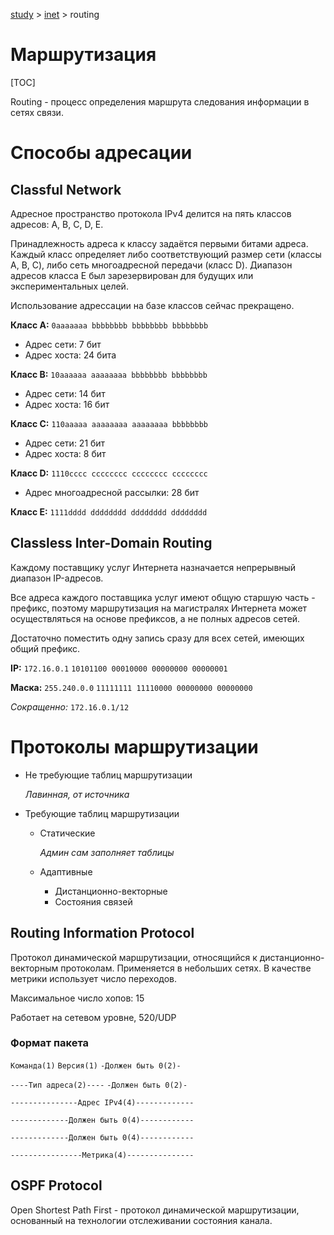 [study](../) > [inet](./) > routing

# Маршрутизация

[TOC]

Routing - процесс определения маршрута следования информации в сетях связи.

# Способы адресации

## Classful Network

Адресное пространство протокола IPv4 делится на пять классов адресов: А, B, C, D, E.

Принадлежность адреса к классу задаётся первыми битами адреса. Каждый класс определяет либо соответствующий размер сети (классы A, B, C), либо сеть многоадресной передачи (класс D). Диапазон адресов класса E был зарезервирован для будущих или экспериментальных целей.

Использование адрессации на базе классов сейчас прекращено.

**Класс A:** `0aaaaaaa bbbbbbbb bbbbbbbb bbbbbbbb`

- Адрес сети: 7 бит
- Адрес хоста: 24 бита

**Класс B:** `10aaaaaa aaaaaaaa bbbbbbbb bbbbbbbb`

- Адрес сети: 14 бит
- Адрес хоста: 16 бит

**Класс C:** `110aaaaa aaaaaaaa aaaaaaaa bbbbbbbb`

- Адрес сети: 21 бит
- Адрес хоста: 8 бит

**Класс D:** `1110сссс сссссссс сссссссс сссссссс`

- Адрес многоадресной рассылки: 28 бит

**Класс E:** `1111dddd dddddddd dddddddd dddddddd`

## Classless Inter-Domain Routing

Каждому поставщику услуг Интернета назначается непрерывный диапазон IP-адресов.

Все адреса каждого поставщика услуг имеют общую старшую часть - префикс, поэтому маршрутизация на магистралях Интернета может осуществляться на основе префиксов, а не полных адресов сетей.

Достаточно поместить одну запись сразу для всех сетей, имеющих общий префикс.

**IP:**		 `172.16.0.1`	 `10101100 00010000 00000000 00000001`

**Маска:**	 `255.240.0.0` `11111111 11110000 00000000 00000000`

*Сокращенно:* `172.16.0.1/12`

# Протоколы маршрутизации

- Не требующие таблиц маршрутизации

  *Лавинная, от источника*

- Требующие таблиц маршрутизации

  - Статические

    *Админ сам заполняет таблицы*

  - Адаптивные

    - Дистанционно-векторные
    - Состояния связей

## Routing Information Protocol

Протокол динамической маршрутизации, относящийся к дистанционно-векторным протоколам. Применяется в небольших сетях. В качестве метрики использует число переходов.

Максимальное число хопов: 15

Работает на сетевом уровне, 520/UDP

### Формат пакета

`Команда(1)` `Версия(1)` `-Должен быть 0(2)-`

`----Тип адреса(2)----` `-Должен быть 0(2)- `

`---------------Адрес IPv4(4)-------------`

`-------------Должен быть 0(4)------------`

`-------------Должен быть 0(4)------------`

`----------------Метрика(4)---------------`

## OSPF Protocol

Open Shortest Path First - протокол динамической маршрутизации, основанный на технологии отслеживании состояния канала.

